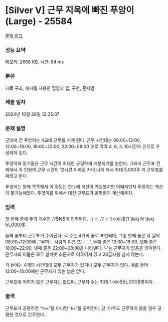 # [Silver V] 근무 지옥에 빠진 푸앙이 (Large) - 25584 

[문제 링크](https://www.acmicpc.net/problem/25584) 

### 성능 요약

메모리: 2688 KB, 시간: 84 ms

### 분류

자료 구조, 해시를 사용한 집합과 맵, 구현, 문자열

### 제출 일자

2024년 10월 28일 12:35:07

### 문제 설명

<p>군대에 간 푸앙이는 4교대 근무를 서게 된다. 근무 시간대는 08:00~12:00, 12:00~18:00, 18:00~22:00, 22:00~08:00 으로 각각 4, 6, 4, 10시간의 근무로 구성되어 있다.</p>

<p>푸앙이와 동기들은 근무 시간이 최대한 공평하게 배분되기를 원한다. 그래서 근무표 전체에서 각 인원의 근무 시간이 12시간 이하로 차이 나게 해서 최대 5,000주 치 근무표를 짜려고 한다.</p>

<p>푸앙이는 원래 똑똑해서 이 정도는 한눈에 계산이 가능했지만 어째서인지 푸앙이는 계산이 불가능해졌다. 푸앙이를 위해서 대신 근무표가 공평한지 계산해주자.</p>

### 입력 

 <p>첫 번째 줄에 주의 개수인 <mjx-container class="MathJax" jax="CHTML" style="font-size: 109%; position: relative;"><mjx-math class="MJX-TEX" aria-hidden="true"><mjx-mi class="mjx-i"><mjx-c class="mjx-c1D441 TEX-I"></mjx-c></mjx-mi></mjx-math><mjx-assistive-mml unselectable="on" display="inline"><math xmlns="http://www.w3.org/1998/Math/MathML"><mi>N</mi></math></mjx-assistive-mml><span aria-hidden="true" class="no-mathjax mjx-copytext">$N$</span></mjx-container>이 입력된다. <mjx-container class="MathJax" jax="CHTML" style="font-size: 109%; position: relative;"><mjx-math class="MJX-TEX" aria-hidden="true"><mjx-mo class="mjx-n"><mjx-c class="mjx-c28"></mjx-c></mjx-mo><mjx-mn class="mjx-n"><mjx-c class="mjx-c31"></mjx-c></mjx-mn><mjx-mo class="mjx-n" space="4"><mjx-c class="mjx-c2264"></mjx-c></mjx-mo><mjx-mi class="mjx-i" space="4"><mjx-c class="mjx-c1D441 TEX-I"></mjx-c></mjx-mi><mjx-mo class="mjx-n" space="4"><mjx-c class="mjx-c2264"></mjx-c></mjx-mo><mjx-mn class="mjx-n" space="4"><mjx-c class="mjx-c35"></mjx-c></mjx-mn><mjx-mstyle><mjx-mspace style="width: 0.167em;"></mjx-mspace></mjx-mstyle><mjx-mn class="mjx-n"><mjx-c class="mjx-c30"></mjx-c><mjx-c class="mjx-c30"></mjx-c><mjx-c class="mjx-c30"></mjx-c></mjx-mn><mjx-mo class="mjx-n"><mjx-c class="mjx-c29"></mjx-c></mjx-mo></mjx-math><mjx-assistive-mml unselectable="on" display="inline"><math xmlns="http://www.w3.org/1998/Math/MathML"><mo stretchy="false">(</mo><mn>1</mn><mo>≤</mo><mi>N</mi><mo>≤</mo><mn>5</mn><mstyle scriptlevel="0"><mspace width="0.167em"></mspace></mstyle><mn>000</mn><mo stretchy="false">)</mo></math></mjx-assistive-mml><span aria-hidden="true" class="no-mathjax mjx-copytext">$(1 \leq N \leq 5\,000)$</span> </mjx-container></p>

<p>둘째 줄부터 근무표가 주어진다. 각 주는 4개의 줄로 표현되며, 그중 첫째 줄은 각 날의 08:00~12:00에 근무하는 사람의 이름 또는 '-', 둘째 줄은 12:00~18:00, 셋째 줄은 18:00~22:00, 넷째 줄은 22:00~08:00을 나타낸다. '-'는 근무자가 없음을 의미한다. 근무자의 이름은 모두 알파벳 소문자로 이루어져 있고 20글자를 넘지 않는다.</p>

<p>각 날에는 4개의 시간대에 모두 근무자가 있거나 모두 근무자가 없다. 예를 들어 12:00~18:00에만 근무자가 있는 날은 없다.</p>

<p>근무표에 적히지 않은 근무자는 없으며, 근무자 수는 최대 <mjx-container class="MathJax" jax="CHTML" style="font-size: 109%; position: relative;"><mjx-math class="MJX-TEX" aria-hidden="true"><mjx-mn class="mjx-n"><mjx-c class="mjx-c35"></mjx-c></mjx-mn><mjx-mstyle><mjx-mspace style="width: 0.167em;"></mjx-mspace></mjx-mstyle><mjx-mn class="mjx-n"><mjx-c class="mjx-c30"></mjx-c><mjx-c class="mjx-c30"></mjx-c><mjx-c class="mjx-c30"></mjx-c></mjx-mn></mjx-math><mjx-assistive-mml unselectable="on" display="inline"><math xmlns="http://www.w3.org/1998/Math/MathML"><mn>5</mn><mstyle scriptlevel="0"><mspace width="0.167em"></mspace></mstyle><mn>000</mn></math></mjx-assistive-mml><span aria-hidden="true" class="no-mathjax mjx-copytext">$5\,000$</span></mjx-container>명이다.</p>

### 출력 

 <p>근무표가 공평하면 “<code>Yes</code>”를 아니면 “<code>No</code>”를 출력한다. 단, 아무도 근무하지 않을 경우 공평한 것으로 간주한다.</p>

